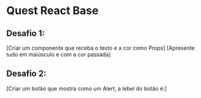 # Quest React Base

## Desafio 1: 
[Criar um componente que receba o texto e a cor como Props]
[Apresente tudo em maiúsculo e com a cor passada]

## Desafio 2:
[Criar um botão que mostra como um Alert, a lebel do botão é:]
